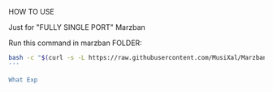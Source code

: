 HOW TO USE

Just for "FULLY SINGLE PORT" Marzban

Run this command in marzban FOLDER:
```bash
bash -c "$(curl -s -L https://raw.githubusercontent.com/MusiXal/Marzban-Tools/main/block-iranian-site/block_iranian_sites.sh)" @ install
'''

What Exp
